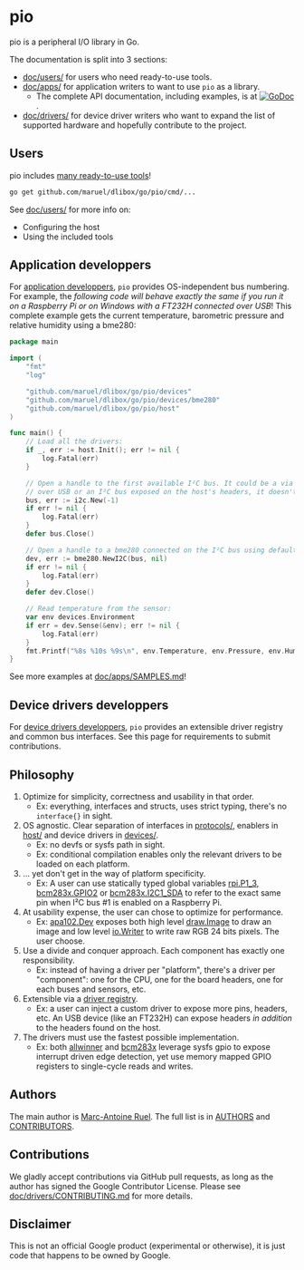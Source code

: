 # pio

pio is a peripheral I/O library in Go.

The documentation is split into 3 sections:
* [doc/users/](doc/users/) for users who need ready-to-use tools.
* [doc/apps/](doc/apps/) for application writers to want to use `pio` as a
  library.
  * The complete API documentation, including examples, is at
    [![GoDoc](https://godoc.org/github.com/maruel/dlibox/go/pio?status.svg)](https://godoc.org/github.com/maruel/dlibox/go/pio).
* [doc/drivers/](doc/drivers/) for device driver writers who want to expand
  the list of supported hardware and hopefully contribute to the project.


## Users

pio includes [many ready-to-use tools](cmd)!

```bash
go get github.com/maruel/dlibox/go/pio/cmd/...
```

See [doc/users/](doc/users/) for more info on:

* Configuring the host
* Using the included tools


## Application developpers

For [application developpers](doc/apps/), `pio` provides OS-independent bus
numbering. For example, the *following code will behave exactly the same if you
run it on a Raspberry Pi or on Windows with a FT232H connected over USB*!  This
complete example gets the current temperature, barometric pressure and relative
humidity using a bme280:

```go
package main

import (
    "fmt"
    "log"

    "github.com/maruel/dlibox/go/pio/devices"
    "github.com/maruel/dlibox/go/pio/devices/bme280"
    "github.com/maruel/dlibox/go/pio/host"
)

func main() {
    // Load all the drivers:
    if _, err := host.Init(); err != nil {
        log.Fatal(err)
    }

    // Open a handle to the first available I²C bus. It could be a via FT232H
    // over USB or an I²C bus exposed on the host's headers, it doesn't matter.
    bus, err := i2c.New(-1)
    if err != nil {
        log.Fatal(err)
    }
    defer bus.Close()

    // Open a handle to a bme280 connected on the I²C bus using default settings:
    dev, err := bme280.NewI2C(bus, nil)
    if err != nil {
        log.Fatal(err)
    }
    defer dev.Close()

    // Read temperature from the sensor:
    var env devices.Environment
    if err = dev.Sense(&env); err != nil {
        log.Fatal(err)
    }
    fmt.Printf("%8s %10s %9s\n", env.Temperature, env.Pressure, env.Humidity)
}
```

See more examples at [doc/apps/SAMPLES.md](doc/apps/SAMPLES.md)!


## Device drivers developpers

For [device drivers developpers](doc/drivers/), `pio` provides an extensible
driver registry and common bus interfaces. See this page for requirements to
submit contributions.


## Philosophy

1. Optimize for simplicity, correctness and usability in that order.
   * Ex: everything, interfaces and structs, uses strict typing, there's no
     `interface{}` in sight.
2. OS agnostic. Clear separation of interfaces in [protocols/](protocols),
   enablers in [host/](host) and device drivers in [devices/](devices).
   * Ex: no devfs or sysfs path in sight.
   * Ex: conditional compilation enables only the relevant drivers to be loaded
     on each platform.
3. ... yet don't get in the way of platform specificity.
   * Ex: A user can use statically typed global variables
     [rpi.P1_3](https://godoc.org/github.com/maruel/dlibox/go/pio/host/rpi#pkg-variables),
     [bcm283x.GPIO2](https://godoc.org/github.com/maruel/dlibox/go/pio/host/bcm283x#Pin)
     or
     [bcm283x.I2C1_SDA](https://godoc.org/github.com/maruel/dlibox/go/pio/host/bcm283x#pkg-variables)
     to refer to the exact same pin when I²C bus #1 is enabled on a Raspberry
     Pi.
3. At usability expense, the user can chose to optimize for performance.
   * Ex:
     [apa102.Dev](https://godoc.org/github.com/maruel/dlibox/go/pio/devices/apa102#Dev)
     exposes both high level
     [draw.Image](https://golang.org/pkg/image/draw/#Image) to draw an image and
     low level [io.Writer](https://golang.org/pkg/io/#Writer) to write raw RGB
     24 bits pixels. The user choose.
4. Use a divide and conquer approach. Each component has exactly one
   responsibility.
   * Ex: instead of having a driver per "platform", there's a driver per
     "component": one for the CPU, one for the board headers, one for each
     buses and sensors, etc.
5. Extensible via a [driver
   registry](https://godoc.org/github.com/maruel/dlibox/go/pio#Register).
   * Ex: a user can inject a custom driver to expose more pins, headers, etc. An
     USB device (like an FT232H) can expose headers _in addition_ to the headers
     found on the host.
6. The drivers must use the fastest possible implementation.
   * Ex: both
     [allwinner](https://godoc.org/github.com/maruel/dlibox/go/pio/host/allwinner)
     and
     [bcm283x](https://godoc.org/github.com/maruel/dlibox/go/pio/host/bcm283x)
     leverage sysfs gpio to expose interrupt driven edge detection, yet use
     memory mapped GPIO registers to single-cycle reads and writes.


## Authors

The main author is [Marc-Antoine Ruel](https://github.com/maruel). The full list
is in [AUTHORS](AUTHORS) and [CONTRIBUTORS](CONTRIBUTORS).


## Contributions

We gladly accept contributions via GitHub pull requests, as long as the author
has signed the Google Contributor License. Please see
[doc/drivers/CONTRIBUTING.md](doc/drivers/CONTRIBUTING.md) for more details.


## Disclaimer

This is not an official Google product (experimental or otherwise), it
is just code that happens to be owned by Google.
